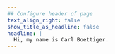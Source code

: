 ```yaml
---
## Configure header of page
text_align_right: false
show_title_as_headline: false
headline: |
  Hi, my name is Carl Boettiger.
---
```


<!-- this is a subheadline -->
